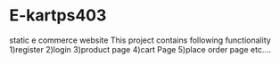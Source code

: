 # E-kartps403
static e commerce website
This project contains following functionality
1)register
2)login
3)product page
4)cart Page
5)place order page
etc....
